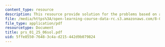 ```yaml
---
content_type: resource
description: This resource provide solution for the problems based on angular velocity.
file: /media/https%3A/open-learning-course-data-rc.s3.amazonaws.com/8-01l-physics-i-classical-mechanics-fall-2005/5ffe855076483c4ad215442d9b079824_prs_01_25_06sol.pdf
file_type: application/pdf
resourcetype: Document
title: prs_01_25_06sol.pdf
uid: 5ffe8550-7648-3c4a-d215-442d9b079824
---
```

